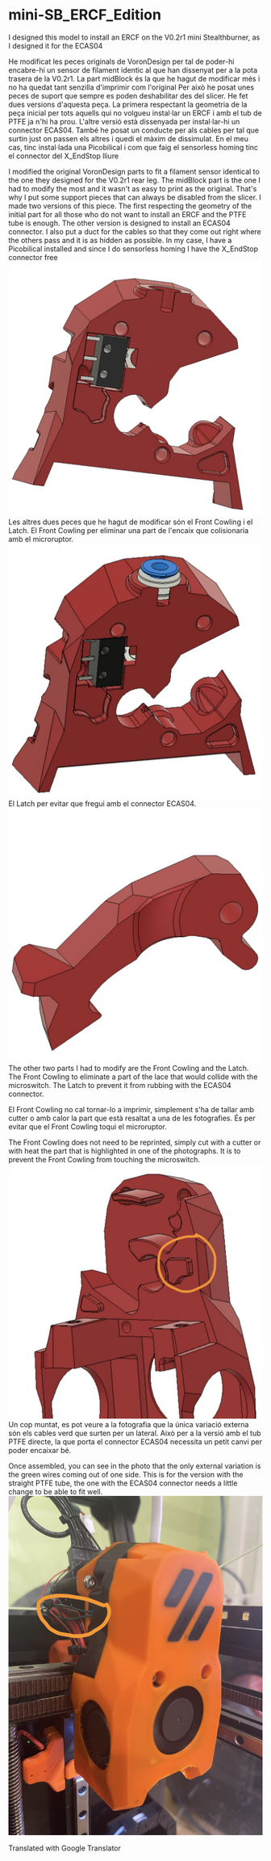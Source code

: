 # mini-SB_ERCF_Edition
I designed this model to install an ERCF on the V0.2r1 mini Stealthburner, as I designed it for the ECAS04

He modificat les peces originals de VoronDesign per tal de poder-hi encabre-hi un sensor de filament identic al que han dissenyat per a la pota trasera de la V0.2r1.
La part midBlock és la que he hagut de modificar més i no ha quedat tant senzilla d'imprimir com l'original Per això he posat unes peces de suport que sempre es poden deshabilitar des del slicer. He fet dues versions d'aquesta peça. La primera respectant la geometria de la peça inicial per tots aquells qui no volgueu instal·lar un ERCF i amb el tub de PTFE ja n'hi ha prou. L'altre versió està dissenyada per instal·lar-hi un connector ECAS04.
També he posat un conducte per als cables per tal que surtin just on passen els altres i quedi el màxim de dissimulat. En el meu cas, tinc instal·lada una Picobilical i com que faig el sensorless homing tinc el connector del X_EndStop lliure 

I modified the original VoronDesign parts to fit a filament sensor identical to the one they designed for the V0.2r1 rear leg. The midBlock part is the one I had to modify the most and it wasn't as easy to print as the original. That's why I put some support pieces that can always be disabled from the slicer. I made two versions of this piece. The first respecting the geometry of the initial part for all those who do not want to install an ERCF and the PTFE tube is enough. The other version is designed to install an ECAS04 connector.
I also put a duct for the cables so that they come out right where the others pass and it is as hidden as possible. In my case, I have a Picobilical installed and since I do sensorless homing I have the X_EndStop connector free
![Alt text](<Images/Detall disseny.jpg>)
Les altres dues peces que he hagut de modificar són el Front Cowling i el Latch.
El Front Cowling per eliminar una part de l'encaix que colisionaria amb el microruptor.![Alt text](<Images/Front_Cobling modificat amb connector ECAS04.jpg>)
El Latch per evitar que fregui amb el connector ECAS04.
![Alt text](<Images/Latch rebaixat.jpg>)
The other two parts I had to modify are the Front Cowling and the Latch.
The Front Cowling to eliminate a part of the lace that would collide with the microswitch.
The Latch to prevent it from rubbing with the ECAS04 connector.

El Front Cowling no cal tornar-lo a imprimir, simplement s'ha de tallar amb cutter o amb calor la part que està resaltat a una de les fotografies. És per evitar que el Front Cowling toqui el microruptor. 

The Front Cowling does not need to be reprinted, simply cut with a cutter or with heat the part that is highlighted in one of the photographs. It is to prevent the Front Cowling from touching the microswitch.
![Alt text](<Images/Front_Cobling modificat.jpg>)
Un cop muntat, es pot veure a la fotografia que la única variació externa són els cables verd que surten per un lateral. Això per a la versió amb el tub PTFE directe, la que porta el connector ECAS04 necessita un petit canvi per poder encaixar bé.

Once assembled, you can see in the photo that the only external variation is the green wires coming out of one side. This is for the version with the straight PTFE tube, the one with the ECAS04 connector needs a little change to be able to fit well.
![Alt text](Images/Final.jpg)
 

Translated with Google Translator

